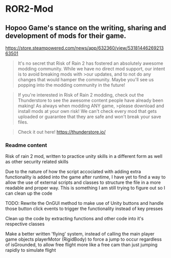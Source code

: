 # ROR2-Mod

## Hopoo Game's stance on the writing, sharing and development of mods for their game.
https://store.steampowered.com/news/app/632360/view/5318144626921363501

>It's no secret that Risk of Rain 2 has fostered an absolutely awesome modding community. While we have no direct mod support, our intent is to avoid breaking mods with >our updates, and to not do any changes that would hamper the community. Maybe you'll see us popping into the modding community in the future!

>If you're interested in Risk of Rain 2 modding, check out the Thunderstore to see the awesome content people have already been making! As always when modding ANY game, >please download and install mods at your own risk! We can't check every mod that gets uploaded or guarantee that they are safe and won't break your save files.

>Check it out here! https://thunderstore.io/

### Readme content
Risk of rain 2 mod, written to practice unity skills in a different form as well as other security related skills

Due to the nature of how the script accociated with adding extra functionality is added into the game after runtime, I have yet to find a way to allow
the use of external scripts and classes to structure the file in a more readable and proper way. This is something I am still trying to figure out so I can 
clean up the code 

TODO:
  Rewrite the OnGUI method to make use of Unity buttons and handle those button click events to trigger the functionality instead of key presses
  
  Clean up the code by extracting functions and other code into it's respective classes
  
  Make a better written 'flying' system, instead of calling the main player game objects playerMotor (RigidBody) to force a jump to occur regardless of isGrounded,
   to allow free flight more like a free cam than just jumping rapidly to simulate flight
